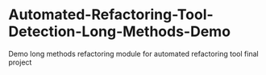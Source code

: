 # Automated-Refactoring-Tool-Detection-Long-Methods-Demo
Demo long methods refactoring module for automated refactoring tool final project
